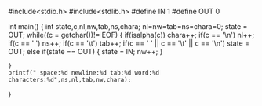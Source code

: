 #include<stdio.h>
#include<stdlib.h>
#define IN 1
#define OUT 0

int main() {
    int state,c,nl,nw,tab,ns,chara;
    nl=nw=tab=ns=chara=0;
    state = OUT;
    while((c = getchar())!= EOF)
    {
     if(isalpha(c))
            chara++;
     if(c == '\n')
        nl++;
     if(c == ' ')
        ns++;
     if(c == '\t')
        tab++;
     if(c == ' ' || c == '\t' || c == '\n')
        state = OUT;
     else if(state == OUT)
     {
         state = IN;
         nw++;
     }

    }
    printf(" space:%d newline:%d tab:%d word:%d characters:%d",ns,nl,tab,nw,chara);

}
